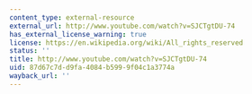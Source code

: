 ```yaml
---
content_type: external-resource
external_url: http://www.youtube.com/watch?v=SJCTgtDU-74
has_external_license_warning: true
license: https://en.wikipedia.org/wiki/All_rights_reserved
status: ''
title: http://www.youtube.com/watch?v=SJCTgtDU-74
uid: 87d67c7d-d9fa-4084-b599-9f04c1a3774a
wayback_url: ''
---
```

